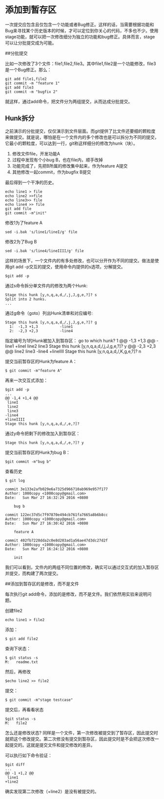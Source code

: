# 添加到暂存区

一次提交应包含且仅包含一个功能或者Bug修正。这样的话，当需要根据功能和Bug来寻找某个历史版本的时候，才可以定位到你关心的代码，不多也不少。使用stage功能，就可以把一次修改细分为独立的功能和bug修正。具体而言，stage可以让分批提交成为可能。

##分批提交

比如一次修改了3个文件：file1,file2,file3。其中file1,file2是一个功能修改，file3是一个Bug修正。那么：

    git add file1,file2
    git commit -m "feature 1"
    git add file3
    git commit -m "bugfix 2"

就这样，通过add命令，把文件分为两组提交，从而达成分批提交。

## Hunk拆分

之前演示的分批提交，仅仅演示到文件层面。而git提供了比文件还要细的颗粒度来做提交。就是说，哪怕是在一个文件内的多个修改也是可以拆分为不同的提交，它最小的颗粒度，可以达到一行，git称这样细分的修改为hunk（块）。

1. 修改文件file，开发功能A
2. 过程中发现有个小bug B，也在file内，顺手改掉
3. 功能完成了，先把B所属的修改集中起来，作为feature A提交
4. 其他修改一起commit，作为bugfix B提交

最后得到一个干净的历史。

    echo line1 > file
    echo line2 >>file
    echo line3>> file
    echo line4 >> file
    git add file
    git commit -m"init"

修改1为了feature A

    sed -i.bak 's/line1/lineI/g' file

修改2为了Bug B 
    
    sed -i.bak 's/line4/lineIIII/g' file

这样的场景下，一个文件内的有多处修改，也可以分开作为不同的提交。做法是使用git add -p交互的提交，使用命令内提供的s选项，分解提交。

    $git add -p

通过s命令拆分单文件内的修改为两个Hunk:

    Stage this hunk [y,n,q,a,d,/,j,J,g,e,?]? s
    Split into 2 hunks.
    ...

通过g命令（goto）列出Hunk清单和对应编号:

    Stage this hunk [y,n,q,a,d,/,j,J,g,e,?]? g
      1:  -1,3 +1,3          -line1
      2:  -2,3 +2,3          -line4

指定编号为1的Hunk被加入到暂存区：
    go to which hunk? 1
    @@ -1,3 +1,3 @@
    -line1
    +lineI
     line2
     line3
    Stage this hunk [y,n,q,a,d,/,j,J,g,e,?]? y
    @@ -2,3 +2,3 @@
     line2
     line3
    -line4
    +lineIIII
    Stage this hunk [y,n,q,a,d,/,K,g,e,?]? n

提交当前暂存区的Hunk为feature A：

    $ git commit -m"feature A"

再来一次交互式添加：

    $git add -p
    ...
    @@ -1,4 +1,4 @@
     lineI
     line2
     line3
    -line4
    +lineIIII
    Stage this hunk [y,n,q,a,d,/,e,?]? 

通过y命令把剩下的修改加入到暂存区：

    Stage this hunk [y,n,q,a,d,/,e,?]? y
    
提交当前暂存区的Hunk为bug B：

    $git commit -m"bug b" 

查看历史

    $ git log

    commit 3e133e2afb029e6a7325d966710ab969e957f177
    Author: 1000copy <1000copy@gmail.com>
    Date:   Sun Mar 27 16:32:29 2016 +0800

        bug b

    commit 122ec37d5c7f97870e494cb761fa7665a8b6b8cc
    Author: 1000copy <1000copy@gmail.com>
    Date:   Sun Mar 27 16:30:42 2016 +0800

        feature A

    commit 402fb7220dda2c0e8d203ad1a56ae47d3dc27d2f
    Author: 1000copy <1000copy@gmail.com>
    Date:   Sun Mar 27 16:24:12 2016 +0800

        init

我们可以看到，文件内的两组不同位置的修改，确实可以通过交互式的加入暂存区并提交，而构建了两次提交。

##添加到暂存区的是修改，而不是文件

每次执行git add命令，添加的是修改，而不是文件。我们依然用实验来说明问题。

创建file2

    echo line1 > file2 

添加：

    $ git add file2

查询下状态：

    $ git status -s
    M:   readme.txt

然后，再修改

    $echo line2 >> file2 

提交：

    $ git commit -m"stage testcase"

提交后，再看看状态

    $git status -s
    M:   file2

怎么还是修改状态? 同样是一个文件，第一次修改被提交到了暂存区，因此提交时就把这个修改提交。第二次修没有提交到暂存区，因此提交时是不会把这次修改一起提交的。这就是提交文件和提交修改的差异。

可以执行如下命令验证：

    $git diff
    ...
    @@ -1 +1,2 @@
     line1
    +line2

确实发现第二次修改（+line2）是没有被提交的。

